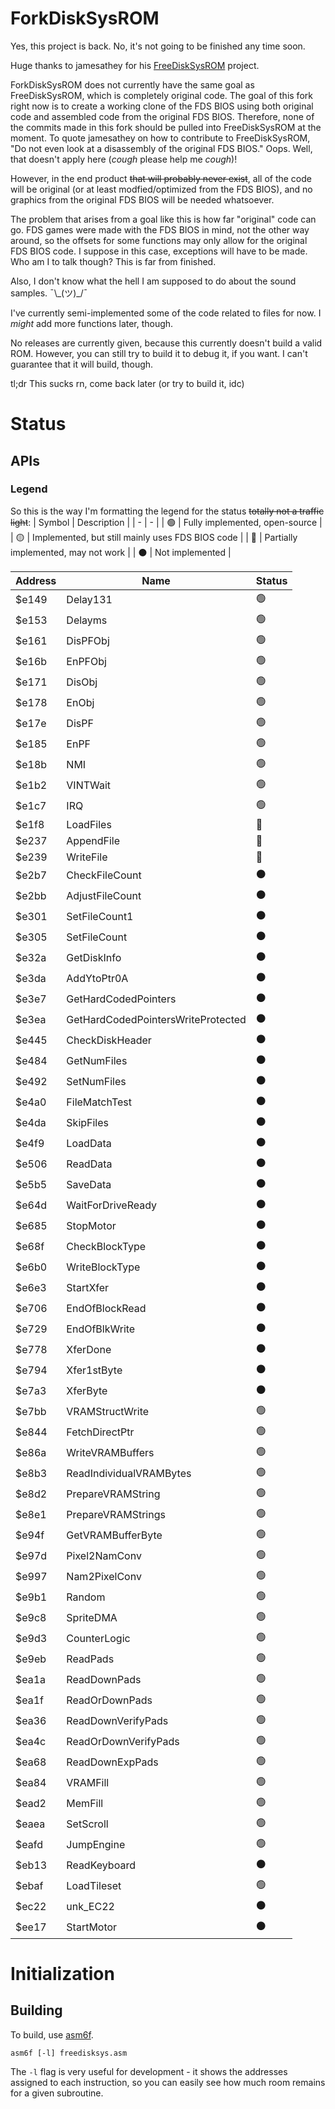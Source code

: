 # ForkDiskSysROM

Yes, this project is back. No, it's not going to be finished any time soon.

Huge thanks to jamesathey for his [FreeDiskSysROM](https://github.com/jamesathey/FreeDiskSysROM) project.

ForkDiskSysROM does not currently have the same goal as FreeDiskSysROM, which is completely original code. The goal of this fork right now is to create a working clone of the FDS BIOS using both original code and assembled code from the original FDS BIOS. Therefore, none of the commits made in this fork should be pulled into FreeDiskSysROM at the moment. To quote jamesathey on how to contribute to FreeDiskSysROM, "Do not even look at a disassembly of the original FDS BIOS." Oops. Well, that doesn't apply here (*cough* please help me *cough*)!

However, in the end product ~~that will probably never exist~~, all of the code will be original (or at least modfied/optimized from the FDS BIOS), and no graphics from the original FDS BIOS will be needed whatsoever.

The problem that arises from a goal like this is how far "original" code can go. FDS games were made with the FDS BIOS in mind, not the other way around, so the offsets for some functions may only allow for the original FDS BIOS code. I suppose in this case, exceptions will have to be made. Who am I to talk though? This is far from finished.

Also, I don't know what the hell I am supposed to do about the sound samples. ¯\\\_(ツ)\_/¯

I've currently semi-implemented some of the code related to files for now. I *might* add more functions later, though.

No releases are currently given, because this currently doesn't build a valid ROM. However, you can still try to build it to debug it, if you want. I can't guarantee that it will build, though.

tl;dr This sucks rn, come back later (or try to build it, idc)

# Status

## APIs
### Legend
So this is the way I'm formatting the legend for the status ~~totally not a traffic light~~:
| Symbol | Description |
| - | - |
| :green_circle: | Fully implemented, open-source |
| :yellow_circle: | Implemented, but still mainly uses FDS BIOS code |
| :red_circle: | Partially implemented, may not work |
| :black_circle: | Not implemented |

| Address | Name | Status |
| - | - | - |
| $e149 | Delay131 | :green_circle: |
| $e153 | Delayms | :green_circle: |
| $e161 | DisPFObj | :green_circle: |
| $e16b | EnPFObj | :green_circle: |
| $e171 | DisObj | :green_circle: |
| $e178 | EnObj | :green_circle: |
| $e17e | DisPF | :green_circle: |
| $e185 | EnPF | :green_circle: |
| $e18b | NMI | :green_circle: |
| $e1b2 | VINTWait | :green_circle: |
| $e1c7 | IRQ | :green_circle: |
| $e1f8 | LoadFiles | :red_circle: |
| $e237 | AppendFile | :red_circle: |
| $e239 | WriteFile | :red_circle: |
| $e2b7 | CheckFileCount | :black_circle: |
| $e2bb | AdjustFileCount | :black_circle: |
| $e301 | SetFileCount1 | :black_circle: |
| $e305 | SetFileCount | :black_circle: |
| $e32a | GetDiskInfo | :black_circle: |
| $e3da | AddYtoPtr0A | :black_circle: |
| $e3e7 | GetHardCodedPointers | :black_circle: |
| $e3ea | GetHardCodedPointersWriteProtected | :black_circle: |
| $e445 | CheckDiskHeader | :black_circle: |
| $e484 | GetNumFiles | :black_circle: |
| $e492 | SetNumFiles | :black_circle: |
| $e4a0 | FileMatchTest | :black_circle: |
| $e4da | SkipFiles | :black_circle: |
| $e4f9 | LoadData | :black_circle: |
| $e506 | ReadData | :black_circle: |
| $e5b5 | SaveData | :black_circle: |
| $e64d | WaitForDriveReady | :black_circle: |
| $e685 | StopMotor | :black_circle: |
| $e68f | CheckBlockType | :black_circle: |
| $e6b0 | WriteBlockType | :black_circle: |
| $e6e3 | StartXfer | :black_circle: |
| $e706 | EndOfBlockRead | :black_circle: |
| $e729 | EndOfBlkWrite | :black_circle: |
| $e778 | XferDone | :black_circle: |
| $e794 | Xfer1stByte | :black_circle: |
| $e7a3 | XferByte | :black_circle: |
| $e7bb | VRAMStructWrite | :green_circle: |
| $e844 | FetchDirectPtr | :green_circle: |
| $e86a | WriteVRAMBuffers | :green_circle: |
| $e8b3 | ReadIndividualVRAMBytes | :green_circle: |
| $e8d2 | PrepareVRAMString | :green_circle: |
| $e8e1 | PrepareVRAMStrings | :green_circle: |
| $e94f | GetVRAMBufferByte | :green_circle: |
| $e97d | Pixel2NamConv | :green_circle: |
| $e997 | Nam2PixelConv | :green_circle: |
| $e9b1 | Random | :green_circle: |
| $e9c8 | SpriteDMA | :green_circle: |
| $e9d3 | CounterLogic | :green_circle: |
| $e9eb | ReadPads | :green_circle: |
| $ea1a | ReadDownPads | :green_circle: |
| $ea1f | ReadOrDownPads | :green_circle: |
| $ea36 | ReadDownVerifyPads | :green_circle: |
| $ea4c | ReadOrDownVerifyPads | :green_circle: |
| $ea68 | ReadDownExpPads | :green_circle: |
| $ea84 | VRAMFill | :green_circle: |
| $ead2 | MemFill | :green_circle: |
| $eaea | SetScroll | :green_circle: |
| $eafd | JumpEngine | :green_circle: |
| $eb13 | ReadKeyboard | :black_circle: |
| $ebaf | LoadTileset | :green_circle: |
| $ec22 | unk_EC22 | :black_circle: |
| $ee17 | StartMotor | :black_circle: |

# Initialization

## Building

To build, use [asm6f](https://github.com/freem/asm6f).

```asm6f [-l] freedisksys.asm```

The `-l` flag is very useful for development - it shows the addresses assigned
to each instruction, so you can easily see how much room remains for a given
subroutine.
